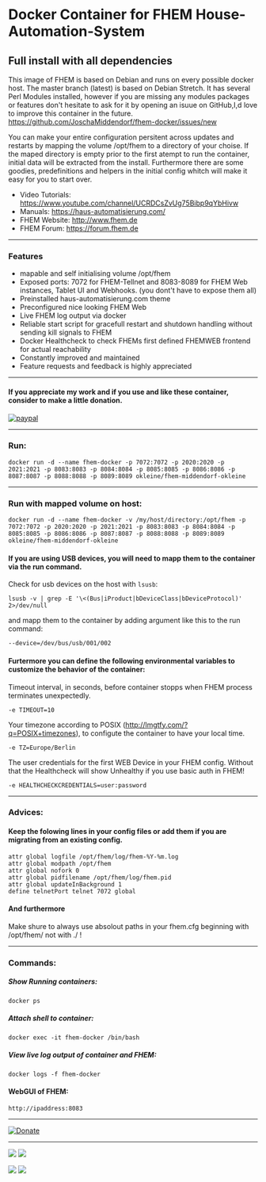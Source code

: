 # Docker Container for FHEM House-Automation-System
## Full install with all dependencies
This image of FHEM is based on Debian and runs on every possible docker host. The master branch (latest) is based on Debian Stretch. It has several Perl Modules installed, however if you are missing any modules packages or features don't hesitate to ask for it by opening an isuue on GitHub,I,d love to improve this container in the future. 
https://github.com/JoschaMiddendorf/fhem-docker/issues/new

You can make your entire configuration persitent across updates and restarts by mapping the volume /opt/fhem to a directory of your choise. 
If the maped directory is empty prior to the first atempt to run the container, initial data will be extracted from the install.
Furthermore there are some goodies, predefinitions and helpers in the initial config whitch will make it easy for you to start over.

* Video Tutorials: https://www.youtube.com/channel/UCRDCsZvUg75Bibp9qYbHivw
* Manuals: https://haus-automatisierung.com/
* FHEM Website: http://www.fhem.de
* FHEM Forum: https://forum.fhem.de
___
### Features
* mapable and self initialising volume /opt/fhem
* Exposed ports: 7072 for FHEM-Tellnet and 8083-8089 for FHEM Web instances, Tablet UI and Webhooks. (you dont't have to expose them all)
* Preinstalled haus-automatisierung.com theme
* Preconfigured nice looking FHEM Web
* Live FHEM log output via docker
* Reliable start script for gracefull restart and shutdown handling without sending kill signals to FHEM
* Docker Healthcheck to check FHEMs first defined FHEMWEB frontend for actual reachability
* Constantly improved and maintained 
* Feature requests and feedback is highly appreciated
___
#### If you appreciate my work and if you use and like these container, consider to make a little donation.

[![paypal](https://www.paypalobjects.com/en_US/i/btn/btn_donateCC_LG.gif)](https://www.paypal.com/cgi-bin/webscr?cmd=_s-xclick&hosted_button_id=L98P3QMZFDHCN)
___
### Run:
    docker run -d --name fhem-docker -p 7072:7072 -p 2020:2020 -p 2021:2021 -p 8083:8083 -p 8084:8084 -p 8085:8085 -p 8086:8086 -p 8087:8087 -p 8088:8088 -p 8089:8089 okleine/fhem-middendorf-okleine
___
### Run with mapped volume on host:

    docker run -d --name fhem-docker -v /my/host/directory:/opt/fhem -p 7072:7072 -p 2020:2020 -p 2021:2021 -p 8083:8083 -p 8084:8084 -p 8085:8085 -p 8086:8086 -p 8087:8087 -p 8088:8088 -p 8089:8089 okleine/fhem-middendorf-okleine

#### If you are using USB devices, you will need to mapp them to the container via the run command. 

Check for usb devices on the host with  `lsusb`:

    lsusb -v | grep -E '\<(Bus|iProduct|bDeviceClass|bDeviceProtocol)' 2>/dev/null

and mapp them to the container by adding argument like this to the run command:
    
    --device=/dev/bus/usb/001/002

#### Furtermore you can define the following environmental variables to customize the behavior of the container:

Timeout interval, in seconds, before container stopps when FHEM process terminates unexpectedly.

    -e TIMEOUT=10
    
Your timezone according to POSIX (http://lmgtfy.com/?q=POSIX+timezones), to configute the container to have your local time.

    -e TZ=Europe/Berlin
    
The user credentials for the first WEB Device in your FHEM config. Without that the Healthcheck will show Unhealthy if you use basic auth in FHEM!

    -e HEALTHCHECKCREDENTIALS=user:password
___
### Advices:
#### Keep the folowing lines in your config files or add them if you are migrating from an existing config.

    attr global logfile /opt/fhem/log/fhem-%Y-%m.log
    attr global modpath /opt/fhem
    attr global nofork 0
    attr global pidfilename /opt/fhem/log/fhem.pid
    attr global updateInBackground 1
    define telnetPort telnet 7072 global
#### And furthermore    
Make shure to always use absolout paths in your fhem.cfg beginning with /opt/fhem/ not with ./ !
___
### Commands:
##### Show Running containers:
    docker ps
##### Attach shell to container:
    docker exec -it fhem-docker /bin/bash
##### View live log output of container and FHEM:
    docker logs -f fhem-docker
    
#### WebGUI of FHEM:
    http://ipaddress:8083
___
[![Donate](https://img.shields.io/badge/Donate-PayPal-yellow.svg)](https://www.paypal.com/cgi-bin/webscr?cmd=_s-xclick&hosted_button_id=L98P3QMZFDHCN)
___
[![](https://images.microbadger.com/badges/version/diggewuff/fhem-docker.svg)](https://microbadger.com/images/diggewuff/fhem-docker "Get your own version badge on microbadger.com") [![](https://images.microbadger.com/badges/image/diggewuff/fhem-docker.svg)](https://microbadger.com/images/diggewuff/fhem-docker "Get your own image badge on microbadger.com")

[![](https://images.microbadger.com/badges/version/diggewuff/fhem-docker:beta.svg)](https://microbadger.com/images/diggewuff/fhem-docker:beta "Get your own version badge on microbadger.com") [![](https://images.microbadger.com/badges/image/diggewuff/fhem-docker:beta.svg)](https://microbadger.com/images/diggewuff/fhem-docker:beta "Get your own image badge on microbadger.com")
